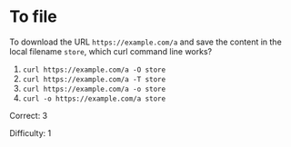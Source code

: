 # To file

To download the URL `https://example.com/a` and save the content in the local
filename `store`, which curl command line works?

1. `curl https://example.com/a -O store`
2. `curl https://example.com/a -T store`
3. `curl https://example.com/a -o store`
4. `curl -o https://example.com/a store`

Correct: 3

Difficulty: 1
